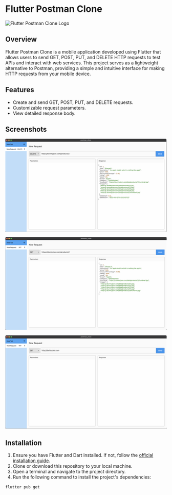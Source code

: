 # Flutter Postman Clone

![Flutter Postman Clone Logo](https://your-logo-url-here.com)

## Overview

Flutter Postman Clone is a mobile application developed using Flutter that allows users to send GET, POST, PUT, and DELETE HTTP requests to test APIs and interact with web services. This project serves as a lightweight alternative to Postman, providing a simple and intuitive interface for making HTTP requests from your mobile device.


## Features

- Create and send GET, POST, PUT, and DELETE requests.
- Customizable request parameters.
- View detailed response body.

## Screenshots

![Screenshot 1](https://raw.githubusercontent.com/dartbucket/postman_clone/master/sample/delete_response_screnshot.png)

![Screenshot 2](https://github.com/dartbucket/postman_clone/blob/master/sample/get_response_screenshot.png)

![Screenshot 3](https://raw.githubusercontent.com/dartbucket/postman_clone/master/sample/screenshot_1.png)

## Installation

1. Ensure you have Flutter and Dart installed. If not, follow the [official installation guide](https://flutter.dev/docs/get-started/install).
2. Clone or download this repository to your local machine.
3. Open a terminal and navigate to the project directory.
4. Run the following command to install the project's dependencies:

```bash
flutter pub get
```
